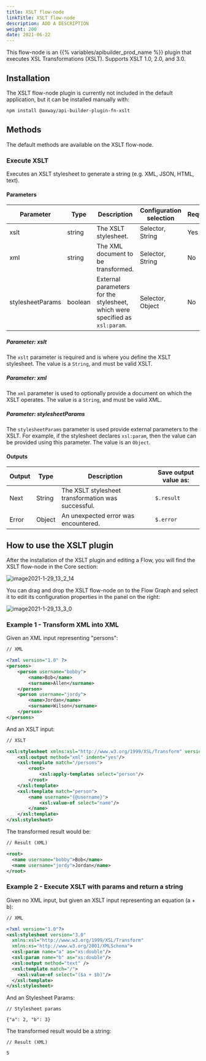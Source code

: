```yaml
---
title: XSLT flow-node
linkTitle: XSLT flow-node
description: ADD A DESCRIPTION
weight: 200
date: 2021-06-22
---
```


This flow-node is an {{% variables/apibuilder_prod_name %}} plugin that executes XSL Transformations (XSLT). Supports XSLT 1.0, 2.0, and 3.0.

## Installation

The XSLT flow-node plugin is currently not included in the default application, but it can be installed manually with:

```bash
npm install @axway/api-builder-plugin-fn-xslt
```

## Methods

The default methods are available on the XSLT flow-node.

### Execute XSLT

Executes an XSLT stylesheet to generate a string (e.g. XML, JSON, HTML, text).

#### Parameters

| Parameter | Type | Description | Configuration selection | Required |
| --- | --- | --- | --- | --- |
| xslt | string | The XSLT stylesheet. | Selector, String | Yes |
| xml | string | The XML document to be transformed. | Selector, String | No |
| stylesheetParams | boolean | External parameters for the stylesheet, which were specified as `xsl:param`. | Selector, Object | No |

##### Parameter: xslt

The `xslt` parameter is required and is where you define the XSLT stylesheet. The value is a `String`, and must be valid XSLT.

##### Parameter: xml

The `xml` parameter is used to optionally provide a document on which the XSLT operates. The value is a `String`, and must be valid XML.

##### Parameter: stylesheetParams

The `stylesheetParams` parameter is used provide external parameters to the XSLT. For example, if the stylesheet declares `xsl:param`, then the value can be provided using this parameter. The value is an `Object`.

#### Outputs

| Output | Type | Description | Save output value as: |
| --- | --- | --- | --- |
| Next | String | The XSLT stylesheet transformation was successful. | `$.result` |
| Error | Object | An unexpected error was encountered. | `$.error` |

## How to use the XSLT plugin

After the installation of the XSLT plugin and editing a Flow, you will find the XSLT flow-node in the Core section:

![image2021-1-29_13_2_14](/Images/image2021_1_29_13_2_14.png)

You can drag and drop the XSLT flow-node on to the Flow Graph and select it to edit its configuration properties in the panel on the right:

![image2021-1-29_13_3_0](/Images/image2021_1_29_13_3_0.png)

### Example 1 - Transform XML into XML

Given an XML input representing "persons":

```xml
// XML

<?xml version="1.0" ?>
<persons>
    <person username="bobby">
        <name>Bob</name>
        <surname>Allen</surname>
    </person>
    <person username="jordy">
        <name>Jordan</name>
        <surname>Wilson</surname>
    </person>
</persons>
```

And an XSLT input:

```xml
// XSLT

<xsl:stylesheet xmlns:xsl="http://www.w3.org/1999/XSL/Transform" version="1.0">
    <xsl:output method="xml" indent="yes"/>
    <xsl:template match="/persons">
        <root>
            <xsl:apply-templates select="person"/>
        </root>
    </xsl:template>
    <xsl:template match="person">
        <name username="{@username}">
            <xsl:value-of select="name"/>
        </name>
    </xsl:template>
</xsl:stylesheet>
```

The transformed result would be:

```xml
// Result (XML)

<root>
  <name username="bobby">Bob</name>
  <name username="jordy">Jordan</name>
</root>
```

### Example 2 - Execute XSLT with params and return a string

Given no XML input, but given an XSLT input representing an equation (a + b):

```xml
// XML

<?xml version="1.0"?>
<xsl:stylesheet version="3.0"
  xmlns:xsl="http://www.w3.org/1999/XSL/Transform"
  xmlns:xs="http://www.w3.org/2001/XMLSchema">
  <xsl:param name="a" as="xs:double"/>
  <xsl:param name="b" as="xs:double"/>
  <xsl:output method="text" />
  <xsl:template match="/">
    <xsl:value-of select="($a + $b)"/>
  </xsl:template>
</xsl:stylesheet>
```

And an Stylesheet Params:

```
// Stylesheet params

{"a": 2, "b": 3}
```

The transformed result would be a string:

```
// Result (XML)

5
```
